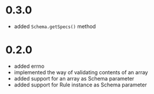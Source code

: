 # 0.3.0

* added `Schema.getSpecs()` method

# 0.2.0

* added errno
* implemented the way of validating contents of an array
* added support for an array as Schema parameter 
* added support for Rule instance as Schema parameter 